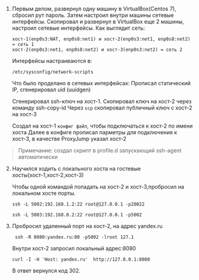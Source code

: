 1. Первым делом, развернул одну машину в VirtualBox(Centos 7), сбросил рут пароль. 
   Затем настроил внутри машины сетевые интерфейсы. Скопировал и развернул в VirtualBox еще 2 машины,
   настроил сетевые интерфейсы.
   Как выглядит сеть: 

	```
	хост-1(enp0s3:NAT, enp0s8:net1) и хост-2(enp0s3:net1, enp0s8:net2) = сеть 1
	хост-2(enp0s3:net1, enp0s8:net2) и хост-3(enp0s3:net2) = сеть 2
	```

   Интерфейсы настраиваются в:

   
	```
	/etc/sysconfig/network-scripts
	```

   Что было проделано в сетевых интерфейсах:
   Прописал статический IP, сгенерировал uid (uuidgen)

   Сгенерировал ssh-ключ на хост-1. Скопировал ключ на хост-2 через команду ssh-copy-id
   Через `scp` скопировал публичный ключ с хост-2 на хост-3

   Создал на хост-1 `конфиг файл`, чтобы подключаться к хост-2 по имени хоста
   Далее в конфиге прописал парметры для подключения к хост-3, в качестве ProxyJump указал хост-2

  >Примечание: создал скрипт в profile.d запускающий ssh-agent автоматически

2. Научился ходить с локального хоста на гостевые хосты(хост-1,хост-2,хост-3)

   Чтобы одной командой попадать на хост-2 и хост-3,пробросил на локальном хосте порты.

   ```
   ssh -L 5002:192.168.1.2:22 root@127.0.0.1 -p20022
   
   ssh -L 5003:192.168.0.2:22 root@127.0.0.1 -p5002
   ```
3. Пробросил удаленный порт на хост-2, на адрес yandex.ru

   ```
    ssh -R 8080:yandex.ru:80 -p5002 -lroot 127.1
   ``` 

   Внутри хост-2 запросил локальный адрес:8080
   ```
   curl -I -H 'Host: yandex.ru'  http://127.0.0.1:8080
   ```
   В ответ вернулся код 302.     


